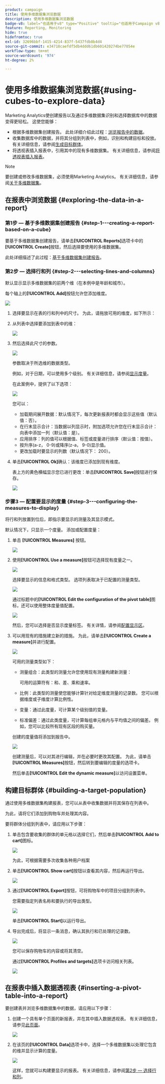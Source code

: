 ```yaml
---
product: campaign
title: 使用多维数据集浏览数据
description: 使用多维数据集浏览数据
badge-v8: label="也适用于v8" type="Positive" tooltip="也适用于Campaign v8"
feature: Reporting, Monitoring
hide: true
hidefromtoc: true
exl-id: 32696bbf-1415-4214-837f-5437fdb8b4d4
source-git-commit: e34718caefdf5db4ddd61db601420274be77054e
workflow-type: tm+mt
source-wordcount: '974'
ht-degree: 2%

---
```


# 使用多维数据集浏览数据{#using-cubes-to-explore-data}



Marketing Analytics使创建报告以及通过多维数据集识别和选择数据库中的数据变得更轻松。 这使您能够：

* 根据多维数据集创建报告。 此处详细介绍此过程：[浏览报告中的数据](#exploring-the-data-in-a-report)。
* 收集数据库中的数据，并将其分组到列表中，例如，识别和构建目标和投放。 有关详细信息，请参阅[生成目标群体](#building-a-target-population)。
* 将透视表插入报表中，引用其中的现有多维数据集。 有关详细信息，请参阅[将透视表插入报表](#inserting-a-pivot-table-into-a-report)。

>[!NOTE]
>
>要创建或修改多维数据集，必须使用Marketing Analytics。 有关详细信息，请参阅[关于多维数据集](../../reporting/using/ac-cubes.md)。

## 在报表中浏览数据 {#exploring-the-data-in-a-report}

### 第1步 — 基于多维数据集创建报告 {#step-1---creating-a-report-based-on-a-cube}

要基于多维数据集创建报告，请单击&#x200B;**[!UICONTROL Reports]**&#x200B;选项卡中的&#x200B;**[!UICONTROL Create]**&#x200B;按钮，然后选择要使用的多维数据集。

此处详细描述了此过程：[基于多维数据集创建报告](../../reporting/using/creating-indicators.md#creating-a-report-based-on-a-cube)。

### 第2步 — 选择行和列 {#step-2---selecting-lines-and-columns}

默认显示显示多维数据集的前两个维（在本例中是年龄和城市）。

每个轴上的&#x200B;**[!UICONTROL Add]**&#x200B;按钮允许您添加维度。

![](assets/s_advuser_cube_in_report_03.png)

1. 选择要显示在表的行和列中的尺寸。 为此，请拖放可用的维度，如下所示：
1. 从列表中选择要添加到表中的维：

   ![](assets/s_advuser_cube_in_report_04.png)

1. 然后选择此尺寸的参数。

   ![](assets/s_advuser_cube_in_report_04b.png)

   参数取决于所选维的数据类型。

   例如，对于日期，可以使用多个级别。 有关详细信息，请参阅[显示度量](../../reporting/using/concepts-and-methodology.md#displaying-measures)。

   在此案例中，提供了以下选项：

   ![](assets/s_advuser_cube_in_report_config2.png)

   您可以：

   * 加载期间展开数据：默认情况下，每次更新报表时都会显示这些值（默认值：否）。
   * 在行末显示合计：当数据以列显示时，附加选项允许您在行末显示合计：向表中添加一列（默认值：是）。
   * 应用排序：列的值可以根据值、标签或度量进行排序（默认值：按值）。
   * 按升序(a-z， 0-9)或降序(z-a， 9-0)显示值。
   * 更改加载时要显示的列数（默认情况下： 200）。

1. 单击&#x200B;**[!UICONTROL Ok]**&#x200B;确认：该维度已添加到现有维度。

   表上方的黄色横幅显示您已进行更改：单击&#x200B;**[!UICONTROL Save]**&#x200B;按钮进行保存。

   ![](assets/s_advuser_cube_in_report_04c.png)

### 步骤3 — 配置要显示的度量 {#step-3---configuring-the-measures-to-display}

将行和列放置到位后，即指示要显示的测量及其显示模式。

默认情况下，只显示一个度量。 添加或配置度量：

1. 单击 **[!UICONTROL Measures]** 按钮。

   ![](assets/s_advuser_cube_in_report_05.png)

1. 使用&#x200B;**[!UICONTROL Use a measure]**&#x200B;按钮可选择现有度量之一。

   ![](assets/s_advuser_cube_in_report_08.png)

   选择要显示的信息和格式类型。 选项列表取决于已配置的测量类型。

   ![](assets/s_advuser_cube_in_report_09.png)

   通过标题中的&#x200B;**[!UICONTROL Edit the configuration of the pivot table]**&#x200B;图标，还可以使用整体度量值配置。

   ![](assets/s_advuser_cube_in_report_config_02.png)

   然后，您可以选择是否显示度量标签。 有关详情，请参阅[配置显示区](../../reporting/using/concepts-and-methodology.md#configuring-the-display)。

1. 可以用现有的措施建立新的措施。 为此，请单击&#x200B;**[!UICONTROL Create a measure]**&#x200B;并进行配置。

   ![](assets/s_advuser_cube_in_report_config_02a.png)

   可用的测量类型如下：

   * 测量组合：此类型的测量允许您使用现有测量构建新测量：

     可用的运算符有：和、差、乘和速率。

   * 比例：此类型的测量使您能够计算针对给定维度测量的记录数。 您可以根据维度或子维度计算比例性。
   * 变量：通过此度量，可计算某个级别值的变量。
   * 标准偏差：通过此类度量，可计算每组单元格内与平均值之间的偏差。 例如，您可以比较所有现有区段的购买量。

   创建的度量值将添加到报告中。

   ![](assets/s_advuser_cube_in_report_config_02b.png)

   创建测量后，可以对其进行编辑，并在必要时更改其配置。 为此，请单击&#x200B;**[!UICONTROL Measures]**&#x200B;按钮，然后转到要编辑的度量的选项卡。

   然后单击&#x200B;**[!UICONTROL Edit the dynamic measure]**&#x200B;以访问设置菜单。

## 构建目标群体 {#building-a-target-population}

通过使用多维数据集构建报表，您可以从表中收集数据并将其保存在列表中。

为此，请将它们添加到购物车并处理其内容。

要将群体分组到列表中，请应用以下步骤：

1. 单击包含要收集的群体的单元格以选择它们，然后单击&#x200B;**[!UICONTROL Add to cart]**&#x200B;图标。

   ![](assets/s_advuser_cube_in_report_config_02c.png)

   为此，可根据需要多次收集各种用户档案

1. 单击&#x200B;**[!UICONTROL Show cart]**&#x200B;按钮以查看其内容，然后再运行导出。

   ![](assets/s_advuser_cube_in_report_config_02d.png)

1. 通过&#x200B;**[!UICONTROL Export]**&#x200B;按钮，可将购物车中的项目分组到列表中。

   您需要指定列表名称和要执行的导出类型。

   ![](assets/s-advuser_cube_in_report_config_02e.png)

   单击&#x200B;**[!UICONTROL Start]**&#x200B;以运行导出。

1. 导出完成后，将显示一条消息，确认其执行和已处理的记录数。

   ![](assets/s_advuser_cube_in_report_config_02f.png)

   您可以保存购物车的内容或将其清空。

   通过&#x200B;**[!UICONTROL Profiles and targets]**&#x200B;选项卡访问相关列表。

   ![](assets/s_advuser_cube_in_report_config_02g.png)

## 在报表中插入数据透视表 {#inserting-a-pivot-table-into-a-report}

要创建表并浏览多维数据集中的数据，请应用以下步骤：

1. 创建一个具有单个页面的新报表，并在其中插入数据透视表。 有关详细信息，请参见[此页面](../../reporting/using/creating-a-table.md#creating-a-breakdown-or-pivot-table)。

   ![](assets/s_advuser_cube_in_report_01.png)

1. 在该页的&#x200B;**[!UICONTROL Data]**&#x200B;选项卡中，选择一个多维数据集以处理它包含的维并显示计算的度量。

   ![](assets/s_advuser_cube_in_report_02.png)

   这样，您就可以构建要显示的报表。 有关详细信息，请参阅[第2步 — 选择行和列](#step-2---selecting-lines-and-columns)。
